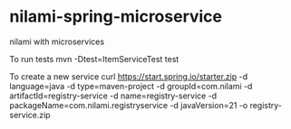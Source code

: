# nilami-spring-microservice
nilami with microservices




To run tests
mvn -Dtest=ItemServiceTest test


To create a new service
curl https://start.spring.io/starter.zip       -d language=java     -d type=maven-project     -d groupId=com.nilami     -d artifactId=registry-service     -d name=registry-service     -d packageName=com.nilami.registryservice     -d javaVersion=21     -o registry-service.zip
